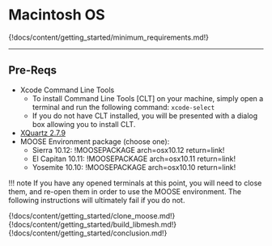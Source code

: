 # Macintosh OS

{!docs/content/getting_started/minimum_requirements.md!}

---
## Pre-Reqs
* Xcode Command Line Tools
    * To install Command Line Tools [CLT] on your machine, simply open a terminal and run the following command: `xcode-select`
    * If you do not have CLT installed, you will be presented with a dialog box allowing you to install CLT.
* [XQuartz 2.7.9](https://dl.bintray.com/xquartz/downloads/XQuartz-2.7.9.dmg)
* MOOSE Environment package (choose one):
    * Sierra 10.12: !MOOSEPACKAGE arch=osx10.12 return=link!
    * El Capitan 10.11: !MOOSEPACKAGE arch=osx10.11 return=link!
    * Yosemite 10.10: !MOOSEPACKAGE arch=osx10.10 return=link!

!!! note
    If you have any opened terminals at this point, you will need to close them, and re-open them in order to use the MOOSE environment. The following instructions will ultimately fail if you do not.

{!docs/content/getting_started/clone_moose.md!}
{!docs/content/getting_started/build_libmesh.md!}
{!docs/content/getting_started/conclusion.md!}
